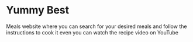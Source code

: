 # Yummy Best
 Meals website where you can search for your desired meals and follow the instructions to cook it even you can watch the recipe video on YouTube
